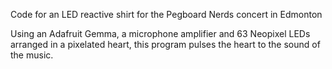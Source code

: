 Code for an LED reactive shirt for the Pegboard Nerds concert in Edmonton

Using an Adafruit Gemma, a microphone amplifier and 63 Neopixel LEDs arranged in a pixelated heart, this program pulses the heart to the sound of the music.